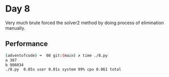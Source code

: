 # Day 8

Very much brute forced the solver2 method by doing process of elimination manually.

## Performance
```bash
(adventofcode) ➜  08 git:(main) ✗ time ./8.py 
a 387
b 986034
./8.py  0.05s user 0.01s system 99% cpu 0.061 total
```
